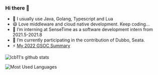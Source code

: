 ### Hi there 👋

- 🌱 I usually use Java, Golang, Typescript and Lua
- 😄 Love middleware and cloud native development. Keep coding...
- 👯 I’m interning at SenseTime as a software development intern from 2021.5-2021.8
- 🔭 I’m currently participating in the contribution of Dubbo, Seata.
- ⚡ [My 2022 GSOC Summary](https://github.com/conghuhu/conghuhu/blob/main/GSoC%202022%20Work%20Product%20Doc.md)

![lcb11's github stats](https://github-readme-stats.vercel.app/api?username=lcb11&theme=tokyonight&count_private=true&show_icons=true) 

![Most Used Languages](https://github-readme-stats.vercel.app/api/top-langs/?username=lcb11&theme=dark&layout=compact)

<!-- 
**JonnyS1226/JonnyS1226** is a ✨ _special_ ✨ repository because its `README.md` (this file) appears on your GitHub profile.

Here are some ideas to get you started:

- 🔭 I’m currently working on ...
- 🌱 I’m currently learning ...
- 👯 I’m looking to collaborate on ...
- 🤔 I’m looking for help with ...
- 💬 Ask me about ...
- 📫 How to reach me: ...
- 😄 Pronouns: ...
- ⚡ Fun fact: ...
 -->

